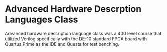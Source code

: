 # Advanced Hardware Descrption Languages Class
Advanced hardware description language class was a 400 level course that utilized Verilog specifically with the DE-10 standard FPGA board with Quartus Prime as the IDE and Questa for test benching.
